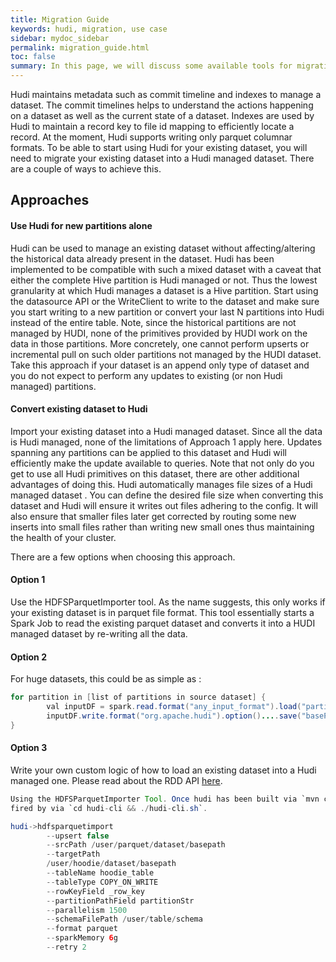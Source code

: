 ```yaml
---
title: Migration Guide
keywords: hudi, migration, use case
sidebar: mydoc_sidebar
permalink: migration_guide.html
toc: false
summary: In this page, we will discuss some available tools for migrating your existing dataset into a Hudi dataset
---
```


Hudi maintains metadata such as commit timeline and indexes to manage a dataset. The commit timelines helps to understand the actions happening on a dataset as well as the current state of a dataset. Indexes are used by Hudi to maintain a record key to file id mapping to efficiently locate a record. At the moment, Hudi supports writing only parquet columnar formats.
To be able to start using Hudi for your existing dataset, you will need to migrate your existing dataset into a Hudi managed dataset. There are a couple of ways to achieve this.


## Approaches


#### Use Hudi for new partitions alone

Hudi can be used to manage an existing dataset without affecting/altering the historical data already present in the
dataset. Hudi has been implemented to be compatible with such a mixed dataset with a caveat that either the complete
Hive partition is Hudi managed or not. Thus the lowest granularity at which Hudi manages a dataset is a Hive
partition. Start using the datasource API or the WriteClient to write to the dataset and make sure you start writing
to a new partition or convert your last N partitions into Hudi instead of the entire table. Note, since the historical
 partitions are not managed by HUDI, none of the primitives provided by HUDI work on the data in those partitions. More concretely, one cannot perform upserts or incremental pull on such older partitions not managed by the HUDI dataset.
Take this approach if your dataset is an append only type of dataset and you do not expect to perform any updates to existing (or non Hudi managed) partitions.


#### Convert existing dataset to Hudi

Import your existing dataset into a Hudi managed dataset. Since all the data is Hudi managed, none of the limitations
 of Approach 1 apply here. Updates spanning any partitions can be applied to this dataset and Hudi will efficiently
 make the update available to queries. Note that not only do you get to use all Hudi primitives on this dataset,
 there are other additional advantages of doing this. Hudi automatically manages file sizes of a Hudi managed dataset
 . You can define the desired file size when converting this dataset and Hudi will ensure it writes out files
 adhering to the config. It will also ensure that smaller files later get corrected by routing some new inserts into
 small files rather than writing new small ones thus maintaining the health of your cluster.

There are a few options when choosing this approach.

#### Option 1
Use the HDFSParquetImporter tool. As the name suggests, this only works if your existing dataset is in parquet file format.
This tool essentially starts a Spark Job to read the existing parquet dataset and converts it into a HUDI managed dataset by re-writing all the data.

#### Option 2
For huge datasets, this could be as simple as : 
```java
for partition in [list of partitions in source dataset] {
        val inputDF = spark.read.format("any_input_format").load("partition_path")
        inputDF.write.format("org.apache.hudi").option()....save("basePath")
}
```      

#### Option 3
Write your own custom logic of how to load an existing dataset into a Hudi managed one. Please read about the RDD API
 [here](quickstart.html).

```Java
Using the HDFSParquetImporter Tool. Once hudi has been built via `mvn clean install -DskipTests`, the shell can be
fired by via `cd hudi-cli && ./hudi-cli.sh`.

hudi->hdfsparquetimport
        --upsert false
        --srcPath /user/parquet/dataset/basepath
        --targetPath
        /user/hoodie/dataset/basepath
        --tableName hoodie_table
        --tableType COPY_ON_WRITE
        --rowKeyField _row_key
        --partitionPathField partitionStr
        --parallelism 1500
        --schemaFilePath /user/table/schema
        --format parquet
        --sparkMemory 6g
        --retry 2
```
